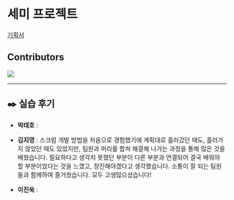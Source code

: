 # 세미 프로젝트 

[기획서](기획.md)





## Contributors



<a href="https://github.com/sunbongE/Team_1/graphs/contributors">
  <img src="https://contrib.rocks/image?repo=sunbongE/Team_1" />
</a>

---







## ✒️ 실습 후기

- **박태호** :  



- **김지영** : 
스크럼 개발 방법을 처음으로 경험했기에 계획대로 흘러갔던 때도, 흘러가지 않았던 때도 있었지만, 팀원과 머리를 합쳐 해결해 나가는 과정을 통해 많은 것을 배웠습니다. 필요하다고 생각치 못했던 부분이 다른 부분과 연결되어 결국 배워야 할 부분이었다는 것을 느꼈고, 정진해야겠다고 생각했습니다. 소통이 잘 되는 팀원들과 함께하여 즐거웠습니다. 모두 고생많으셨습니다!


- **이진욱** :  